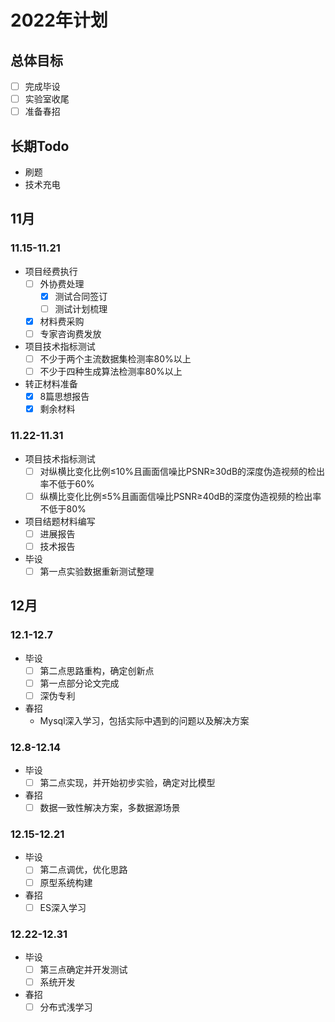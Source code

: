 # 2022年计划

## 总体目标
- [ ] 完成毕设
- [ ] 实验室收尾
- [ ] 准备春招

## 长期Todo
- 刷题
- 技术充电

## 11月

### 11.15-11.21
- 项目经费执行
	+ [ ] 外协费处理
		* [X] 测试合同签订
		* [ ] 测试计划梳理
	+ [X] 材料费采购
	+ [ ] 专家咨询费发放
- 项目技术指标测试
	+ [ ] 不少于两个主流数据集检测率80%以上
	+ [ ] 不少于四种生成算法检测率80%以上
- 转正材料准备
	+ [X] 8篇思想报告
	+ [X] 剩余材料

### 11.22-11.31
- 项目技术指标测试
	+ [ ] 对纵横比变化比例≤10%且画面信噪比PSNR≥30dB的深度伪造视频的检出率不低于60%
	+ [ ] 纵横比变化比例≤5%且画面信噪比PSNR≥40dB的深度伪造视频的检出率不低于80%
- 项目结题材料编写
	+ [ ] 进展报告
	+ [ ] 技术报告
- 毕设
	+ [ ] 第一点实验数据重新测试整理
	
## 12月

### 12.1-12.7
- 毕设
	+ [ ] 第二点思路重构，确定创新点
	+ [ ] 第一点部分论文完成
	+ [ ] 深伪专利
- 春招
	+ Mysql深入学习，包括实际中遇到的问题以及解决方案

### 12.8-12.14
- 毕设
	+ [ ] 第二点实现，并开始初步实验，确定对比模型
- 春招
	+ [ ] 数据一致性解决方案，多数据源场景

### 12.15-12.21
- 毕设
	+ [ ] 第二点调优，优化思路
	+ [ ] 原型系统构建
- 春招
	+ [ ] ES深入学习

### 12.22-12.31
- 毕设
	+ [ ] 第三点确定并开发测试
	+ [ ] 系统开发
- 春招
	+ [ ] 分布式浅学习
